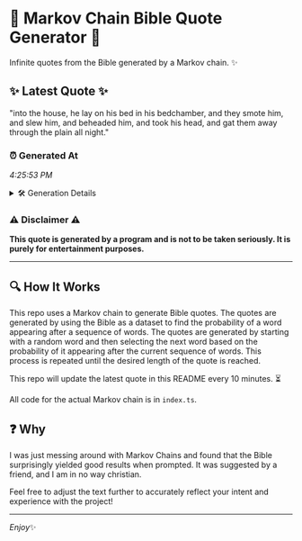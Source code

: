 # 📖 Markov Chain Bible Quote Generator 📖

Infinite quotes from the Bible generated by a Markov chain. ✨

## ✨ Latest Quote ✨
"into the house, he lay on his bed in his bedchamber, and they smote him, and slew him, and beheaded him, and took his head, and gat them away through the plain all night."

### ⏰ Generated At
*4:25:53 PM*

<details>
    <summary>🛠️ Generation Details</summary>
    <p>
        <strong>🌱 Seed:</strong> into<br>
        <strong>🔄 Iterations:</strong> 33<br>
        <strong>📜 Context History:</strong><br>[ into ]: the<br>[ into, the ]: house,<br>[ into, the, house, ]: he<br>[ into, the, house,, he ]: lay<br>[ into, the, house,, he, lay ]: on<br>[ into, the, house,, he, lay, on ]: his<br>[ the, house,, he, lay, on, his ]: bed<br>[ house,, he, lay, on, his, bed ]: in<br>[ he, lay, on, his, bed, in ]: his<br>[ lay, on, his, bed, in, his ]: bedchamber,<br>[ on, his, bed, in, his, bedchamber, ]: and<br>[ his, bed, in, his, bedchamber,, and ]: they<br>[ bed, in, his, bedchamber,, and, they ]: smote<br>[ in, his, bedchamber,, and, they, smote ]: him,<br>[ his, bedchamber,, and, they, smote, him, ]: and<br>[ bedchamber,, and, they, smote, him,, and ]: slew<br>[ and, they, smote, him,, and, slew ]: him,<br>[ they, smote, him,, and, slew, him, ]: and<br>[ smote, him,, and, slew, him,, and ]: beheaded<br>[ him,, and, slew, him,, and, beheaded ]: him,<br>[ and, slew, him,, and, beheaded, him, ]: and<br>[ slew, him,, and, beheaded, him,, and ]: took<br>[ him,, and, beheaded, him,, and, took ]: his<br>[ and, beheaded, him,, and, took, his ]: head,<br>[ beheaded, him,, and, took, his, head, ]: and<br>[ him,, and, took, his, head,, and ]: gat<br>[ and, took, his, head,, and, gat ]: them<br>[ took, his, head,, and, gat, them ]: away<br>[ his, head,, and, gat, them, away ]: through<br>[ head,, and, gat, them, away, through ]: the<br>[ and, gat, them, away, through, the ]: plain<br>[ gat, them, away, through, the, plain ]: all<br>[ them, away, through, the, plain, all ]: night.<br>
    </p>
</details>

### ⚠️ Disclaimer ⚠️
**This quote is generated by a program and is not to be taken seriously. It is purely for entertainment purposes.**

---

## 🔍 How It Works

This repo uses a Markov chain to generate Bible quotes. The quotes are generated by using the Bible as a dataset to find the probability of a word appearing after a sequence of words. The quotes are generated by starting with a random word and then selecting the next word based on the probability of it appearing after the current sequence of words. This process is repeated until the desired length of the quote is reached.

This repo will update the latest quote in this README every 10 minutes. ⏳

All code for the actual Markov chain is in `index.ts`.

## ❓ Why

I was just messing around with Markov Chains and found that the Bible surprisingly yielded good results when prompted. 
It was suggested by a friend, and I am in no way christian.

Feel free to adjust the text further to accurately reflect your intent and experience with the project!

---

*Enjoy*✨
